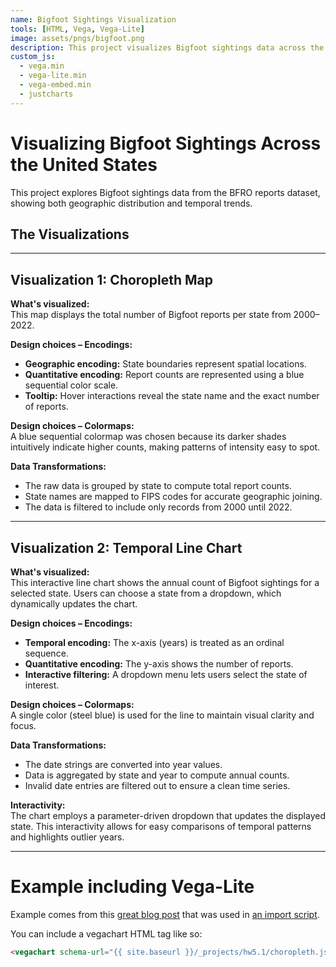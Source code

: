 ```yaml
--- 
name: Bigfoot Sightings Visualization
tools: [HTML, Vega, Vega-Lite]
image: assets/pngs/bigfoot.png
description: This project visualizes Bigfoot sightings data across the United States using interactive Vega-Lite charts.
custom_js:
  - vega.min
  - vega-lite.min
  - vega-embed.min
  - justcharts
---
```


<!-- Load Vega libraries required for vegachart rendering -->
<script src="https://cdn.jsdelivr.net/npm/vega@5"></script>
<script src="https://cdn.jsdelivr.net/npm/vega-lite@5"></script>
<script src="https://cdn.jsdelivr.net/npm/vega-embed@6"></script>

<!-- Custom script to embed the charts -->
<script>
document.addEventListener('DOMContentLoaded', function() {
  var charts = document.getElementsByTagName('vegachart');
  Array.from(charts).forEach(function(chartElem) {
    var schemaURL = chartElem.getAttribute('schema-url');
    vegaEmbed(chartElem, schemaURL, {actions: false}).catch(console.error);
  });
});
</script>

# Visualizing Bigfoot Sightings Across the United States

This project explores Bigfoot sightings data from the BFRO reports dataset, showing both geographic distribution and temporal trends.

## The Visualizations

<div class="grid">
    <div class="cell">
        <vegachart schema-url="/_projects/hw5.1/choropleth.json"></vegachart>
    </div>
    <div class="cell">
        <vegachart schema-url="/_projects/hw5.1/line_chart.json"></vegachart>
    </div>
</div>

---

## Visualization 1: Choropleth Map

**What's visualized:**  
This map displays the total number of Bigfoot reports per state from 2000–2022.

**Design choices – Encodings:**  
- **Geographic encoding:** State boundaries represent spatial locations.
- **Quantitative encoding:** Report counts are represented using a blue sequential color scale.
- **Tooltip:** Hover interactions reveal the state name and the exact number of reports.

**Design choices – Colormaps:**  
A blue sequential colormap was chosen because its darker shades intuitively indicate higher counts, making patterns of intensity easy to spot.

**Data Transformations:**  
- The raw data is grouped by state to compute total report counts.
- State names are mapped to FIPS codes for accurate geographic joining.
- The data is filtered to include only records from 2000 until 2022.

---

## Visualization 2: Temporal Line Chart

**What's visualized:**  
This interactive line chart shows the annual count of Bigfoot sightings for a selected state. Users can choose a state from a dropdown, which dynamically updates the chart.

**Design choices – Encodings:**  
- **Temporal encoding:** The x-axis (years) is treated as an ordinal sequence.
- **Quantitative encoding:** The y-axis shows the number of reports.
- **Interactive filtering:** A dropdown menu lets users select the state of interest.

**Design choices – Colormaps:**  
A single color (steel blue) is used for the line to maintain visual clarity and focus.

**Data Transformations:**  
- The date strings are converted into year values.
- Data is aggregated by state and year to compute annual counts.
- Invalid date entries are filtered out to ensure a clean time series.

**Interactivity:**  
The chart employs a parameter-driven dropdown that updates the displayed state. This interactivity allows for easy comparisons of temporal patterns and highlights outlier years.

---

# Example including Vega-Lite

Example comes from this [great blog post](https://blog.4dcu.be/programming/2021/05/03/Interactive-Visualizations.html) that was used in [an import script](https://github.com/UIUC-iSchool-DataViz/is445_bcubcg_fall2022/blob/main/week01/test_imports_week01.ipynb).

You can include a vegachart HTML tag like so:

````html
<vegachart schema-url="{{ site.baseurl }}/_projects/hw5.1/choropleth.json" style="width: 100%"></vegachart>